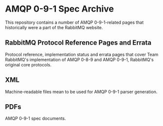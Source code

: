 # AMQP 0-9-1 Spec Archive

This repository contains a number of AMQP 0-9-1-related pages
that historically were a part of the RabbitMQ website.

## RabbitMQ Protocol Reference Pages and Errata

Protocol reference, implementation status and errata pages
that cover Team RabbitMQ's implementation of AMQP 0-8-9 and AMQP 0-9-1,
RabbitMQ's original core protocols.

## XML

Machine-readable files mean to be used for AMQP 0-9-1 parser generation.

## PDFs

AMQP 0-9-1 spec documents.
